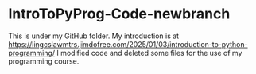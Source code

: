 # IntroToPyProg-Code-newbranch
This is under my GitHub folder.
My introduction is at https://lingcslawmtrs.jimdofree.com/2025/01/03/introduction-to-python-programming/ 
I modified code and deleted some files for the use of my programming course.
